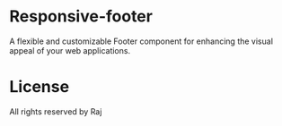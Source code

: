 # Responsive-footer
A flexible and customizable Footer component for enhancing the visual appeal of your web applications.

# License
All rights reserved by Raj
